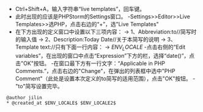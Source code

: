 - Ctrl+Shift+A，输入字符串“live templates”，回车键。
- 此时出现的应该是PHPStorm的Settings窗口。
  -Settings>>Editor>>Live Templates>>选PHP，点击右边的“+”，选"Live Templates"
- 在下方出现的定义窗口中设置以下三项内容：
-> 1、Abbreviation:to//简写时的输入值
-> 2、Description:Today Date//关于本简写的说明
-> 3、Template text://只有下面一行内容：
-> $ENV_LOCALE$
-点击右侧的“Edit variables”，在出现的窗口中点击“Expression”下方的栏，选择“date()”，点击"OK"按钮。
-在窗口最下方有一行文字：“Applicable in PHP Comments.”，点击右边的"Change"，在弹出的列表框中选中"PHP Comment"（此处是设置本次定义的to简写的适用范围），点击"OK"按钮。
-"to"简写设置完毕。

```
@author jilin 
* @created_at $ENV_LOCALE$ $ENV_LOCALE2$
```
